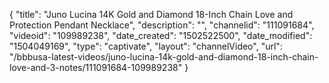 {
    "title": "Juno Lucina 14K Gold and Diamond 18-Inch Chain Love and Protection Pendant Necklace",
    "description": "",
    "channelid": "111091684",
    "videoid": "109989238",
    "date_created": "1502522500",
    "date_modified": "1504049169",
    "type": "captivate",
    "layout": "channelVideo",
    "url": "\/bbbusa-latest-videos\/juno-lucina-14k-gold-and-diamond-18-inch-chain-love-and-3-notes\/111091684-109989238"
}